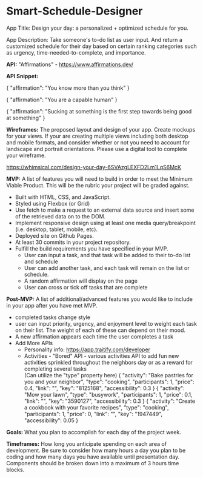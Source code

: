 # Smart-Schedule-Designer
App Title: Design your day: a personalized + optimized schedule for you.

App Description: Take someone's to-do list as user input. And return a customized schedule for their day based on certain ranking categories such as urgency, time-needed-to-complete, and importance.

**API:** "Affirmations" - https://www.affirmations.dev/

**API Snippet:** 

{
    "affirmation": "You know more than you think"
}

{
    "affirmation": "You are a capable human"
}

{
    "affirmation": "Sucking at something is the first step towards being good at something"
}



**Wireframes:** The proposed layout and design of your app. Create mockups for your views. If your are creating multiple views including both desktop and mobile formats, and consider whether or not you need to account for landscape and portrait orientations. Please use a digital tool to complete your wireframe.

https://whimsical.com/design-your-day-6SVAzgLEXFD2Lm1LqS6McK

**MVP:** A list of features you will need to build in order to meet the Minimum Viable Product. This will be the rubric your project will be graded against.

- Built with HTML, CSS, and JavaScript.
- Styled using Flexbox (or Grid)
- Use fetch to make a request to an external data source and insert some of the retrieved data on to the DOM.
- Implement responsive design using at least one media query/breakpoint (i.e. desktop, tablet, mobile, etc).
- Deployed site on Github Pages.
- At least 30 commits in your project repository.
- Fulfill the build requirements you have specified in your MVP.
  * User can input a task, and that task will be added to their to-do list and schedule
  * User can add another task, and each task will remain on the list or schedule.
  * A random affirmation will display on the page
  * User can cross or tick off tasks that are complete

**Post-MVP:** 
A list of additional/advanced features you would like to include in your app after you have met MVP.

- completed tasks change style
- user can input priority, urgency, and enjoyment level to weight each task on their list. The weight of each of these can depend on their mood.
- A new affirmation appears each time the user completes a task
- Add More APIs 
  * Personality info: https://app.traitify.com/developer
  * Activities - "Bored" API - various activities API to add fun new activities sprinkled throughout the neighbors day or as a reward for completing several tasks  
     (Can utilize the "type" property here)
    {
        "activity": "Bake pastries for you and your neighbor",
        "type": "cooking",
        "participants": 1,
        "price": 0.4,
        "link": "",
        "key": "8125168",
        "accessibility": 0.3
    }
    {
       "activity": "Mow your lawn",
       "type": "busywork",
       "participants": 1,
       "price": 0.1,
       "link": "",
       "key": "3590127",
       "accessibility": 0.3
    }
    {
        "activity": "Create a cookbook with your favorite recipes",
        "type": "cooking",
        "participants": 1,
        "price": 0,
        "link": "",
        "key": "1947449",
        "accessibility": 0.05
    }


**Goals:** What you plan to accomplish for each day of the project week.

**Timeframes:** How long you anticipate spending on each area of development. Be sure to consider how many hours a day you plan to be coding and how many days you have available until presentation day. Components should be broken down into a maximum of 3 hours time blocks.
